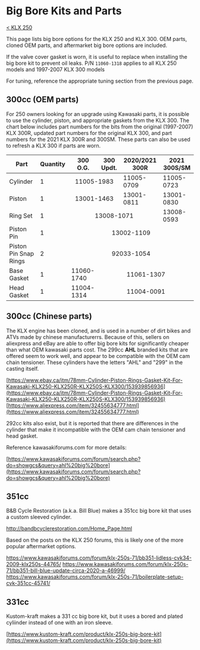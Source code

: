 # Big Bore Kits and Parts

[< KLX 250](../klx250.md)

This page lists big bore options for the KLX 250 and KLX 300. OEM parts, cloned OEM parts, and aftermarket big bore options are included.

If the valve cover gasket is worn, it is useful to replace when installing the big bore kit to prevent oil leaks. P/N `11060-1318` applies to all KLX 250 models and 1997-2007 KLX 300 models

For tuning, reference the appropriate tuning section from the previous page.

## 300cc (OEM parts)
For 250 owners looking for an upgrade using Kawasaki parts, it is possible to use the cylinder, piston, and appropriate gaskets from the KLX 300. The chart below includes part numbers for the bits from the original (1997-2007) KLX 300R, updated part numbers for the original KLX 300, and part numbers for the 2021 KLX 300R and 300SM. These parts can also be used to refresh a KLX 300 if parts are worn.

<table>
   <thead>
      <tr>
         <th>Part</th>
         <th>Quantity</th>
         <th>300 O.G.</th>
         <th>300 Updt.</th>
         <th>2020/2021 300R</th>
         <th>2021 300S/SM</th>
      </tr>
   </thead>
   <tbody>
      <tr>
         <td>Cylinder</td>
         <td>1</td>
         <td align="center" colspan="2">11005-1983</td>
         <td>11005-0709</tbd>
         <td>11005-0723</tbd>
      </tr>
      <tr>
         <td>Piston</td>
         <td>1</td>
         <td align="center" colspan="2">13001-1463</td>
         <td>13001-0811</td>
         <td>13001-0830</td>
      </tr>
      <tr>
         <td>Ring Set</td>
         <td>1</td>
         <td align="center" colspan="3">13008-1071</td>
         <td>13008-0593</td>
      </tr>
      <tr>
         <td>Piston Pin</td>
         <td>1</td>
         <td align="center" colspan="4">13002-1109</td>
      </tr>
      <tr>
         <td>Piston Pin Snap Rings</td>
         <td>2</td>
         <td align="center" colspan="4">92033-1054</td>
      </tr>
      <tr>
         <td>Base Gasket</td>
         <td>1</td>
         <td>11060-1740</td>
         <td align="center" colspan="3">11061-1307</td>
      </tr>
      <tr>
         <td>Head Gasket</td>
         <td>1</td>
         <td>11004-1314</td>
         <td align="center" colspan="3">11004-0091</td>
      </tr>
   </tbody>
</table>

## 300cc (Chinese parts)

The KLX engine has been cloned, and is used in a number of dirt bikes and ATVs made by chinese manufacturerrs. Because of this, sellers on aliexpress and eBay are able to offer big bore kits for significantly cheaper than what OEM kawasaki parts cost. The 299cc __AHL__ branded kits that are offered seem to work well, and appear to be compatible with the OEM cam chain tensioner. These cylinders have the letters "AHL" and "299" in the casting itself.

[https://www.ebay.ca/itm/78mm-Cylinder-Piston-Rings-Gasket-Kit-For-Kawasaki-KLX250-KLX250R-KLX250S-KLX300/153939856936](https://www.ebay.ca/itm/78mm-Cylinder-Piston-Rings-Gasket-Kit-For-Kawasaki-KLX250-KLX250R-KLX250S-KLX300/153939856936)
[https://www.aliexpress.com/item/32455634777.html](https://www.aliexpress.com/item/32455634777.html)

292cc kits also exist, but it is reported that there are differences in the cylinder that make it incompatible with the OEM cam chain tensioner and head gasket.

Reference kawasakiforums.com for more details:

[https://www.kawasakiforums.com/forum/search.php?do=showgcs&query=ahl%20big%20bore](https://www.kawasakiforums.com/forum/search.php?do=showgcs&query=ahl%20big%20bore)

## 351cc

B&B Cycle Restoration (a.k.a. Bill Blue) makes a 351cc big bore kit that uses a custom sleeved cylinder.

http://bandbcyclerestoration.com/Home_Page.html

Based on the posts on the KLX 250 forums, this is likely one of the more popular aftermarket options.

https://www.kawasakiforums.com/forum/klx-250s-71/bb351-lidless-cvk34-2009-klx250s-44765/
https://www.kawasakiforums.com/forum/klx-250s-71/bb351-bill-blue-update-circa-2020-a-46999/
https://www.kawasakiforums.com/forum/klx-250s-71/boilerplate-setup-cvk-351cc-45741/

## 331cc

Kustom-kraft makes a 331 cc big bore kit, but it uses a bored and plated cyliinder instead of one with an iron sleeve.

[https://www.kustom-kraft.com/product/klx-250s-big-bore-kit](https://www.kustom-kraft.com/product/klx-250s-big-bore-kit)

